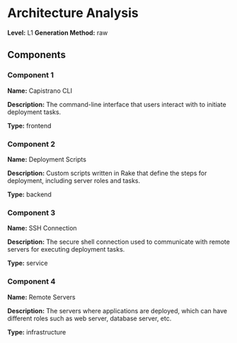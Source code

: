 # Architecture Analysis

**Level:** L1
**Generation Method:** raw

## Components

### Component 1

**Name:** Capistrano CLI

**Description:** The command-line interface that users interact with to initiate deployment tasks.

**Type:** frontend

### Component 2

**Name:** Deployment Scripts

**Description:** Custom scripts written in Rake that define the steps for deployment, including server roles and tasks.

**Type:** backend

### Component 3

**Name:** SSH Connection

**Description:** The secure shell connection used to communicate with remote servers for executing deployment tasks.

**Type:** service

### Component 4

**Name:** Remote Servers

**Description:** The servers where applications are deployed, which can have different roles such as web server, database server, etc.

**Type:** infrastructure

